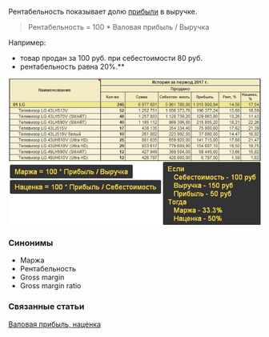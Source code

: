 Рентабельность показывает долю [прибыли](Валовая%20прибыль,%20наценка.md) в выручке. 


> Рентабельность = 100 * Валовая прибыль / Выручка


Например:
- товар продан за 100 руб. при себестоимости 80 руб.
- рентабельность равна 20%.**

![](_attachments/Маржа%20и%20наценка%2020220124115037.png)

### Синонимы
- Маржа
- Рентабельность
- Gross margin
- Gross margin ratio

### Связанные статьи
[Валовая прибыль, наценка](Валовая%20прибыль,%20наценка.md)


